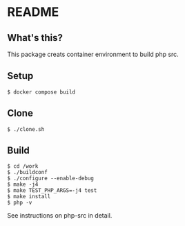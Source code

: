 # README

## What's this?
This package creats container environment to build php src.

## Setup
```
$ docker compose build
```

## Clone
```
$ ./clone.sh
```

## Build
```
$ cd /work
$ ./buildconf
$ ./configure --enable-debug
$ make -j4
$ make TEST_PHP_ARGS=-j4 test
$ make install
$ php -v
```
See instructions on php-src in detail.

